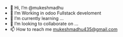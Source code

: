 - 👋 Hi, I’m @mukeshmadhu
- 👀 I’m Working in odoo Fullstack develoment
- 🌱 I’m currently learning ...
- 💞️ I’m looking to collaborate on ...
- 📫 How to reach me mukeshmadhu435@gmail.com

<!---
mukeshmadhu/mukeshmadhu is a ✨ special ✨ repository because its `README.md` (this file) appears on your GitHub profile.
You can click the Preview link to take a look at your changes.
--->
